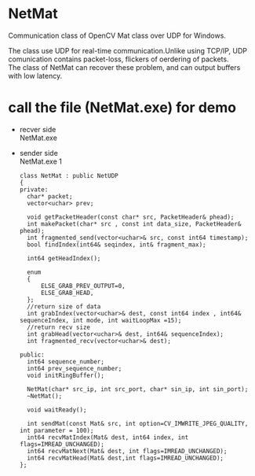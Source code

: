 NetMat
======

Communication class of OpenCV Mat class  over UDP for Windows.

The class use UDP for real-time communication.Unlike using TCP/IP, UDP comunication contains packet-loss, flickers of oerdering of packets.  
The class of NetMat can recover these problem, and can output buffers with low latency.


call the file (NetMat.exe) for demo
===================================
* recver side  
  NetMat.exe  
* sender side  
  NetMat.exe 1  
  
  

  

      class NetMat : public NetUDP
      {
      private:
      	char* packet;
      	vector<uchar> prev;
      
      	void getPacketHeader(const char* src, PacketHeader& phead);
      	int makePacket(char* src , const int data_size, PacketHeader& phead);
      	int fragmented_send(vector<uchar>& src, const int64 timestamp);
      	bool findIndex(int64& seqindex, int& fragment_max);
      
      	int64 getHeadIndex();
      
      	enum
      	{
      		ELSE_GRAB_PREV_OUTPUT=0,
      		ELSE_GRAB_HEAD,
      	};
      	//return size of data
      	int grabIndex(vector<uchar>& dest, const int64 index , int64& sequenceIndex, int mode, int waitLoopMax =15);
      	//return recv size
      	int grabHead(vector<uchar>& dest, int64& sequenceIndex);
      	int fragmented_recv(vector<uchar>& dest);
      
      public:
      	int64 sequence_number;
      	int64 prev_sequence_number;
      	void initRingBuffer();
      
      	NetMat(char* src_ip, int src_port, char* sin_ip, int sin_port);
      	~NetMat();
      
      	void waitReady();
      
      	int sendMat(const Mat& src, int option=CV_IMWRITE_JPEG_QUALITY, int parameter = 100);
      	int64 recvMatIndex(Mat& dest, int64 index, int flags=IMREAD_UNCHANGED);
      	int64 recvMatNext(Mat& dest, int flags=IMREAD_UNCHANGED);
      	int64 recvMatHead(Mat& dest,int flags=IMREAD_UNCHANGED);
      };
